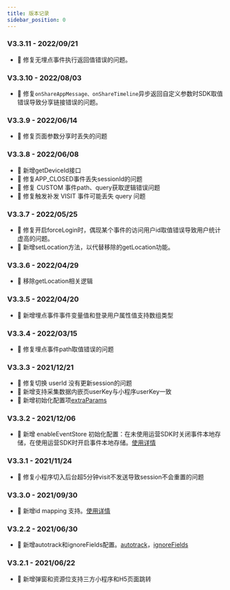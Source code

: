 ```yaml
---
title: 版本记录
sidebar_position: 0
---
```

### V3.3.11 - 2022/09/21

* 🐞 修复无埋点事件执行返回值错误的问题。

### V3.3.10 - 2022/08/03

* 🐞 修复`onShareAppMessage、onShareTimeline`异步返回自定义参数时SDK取值错误导致分享链接错误的问题。

### V3.3.9 - 2022/06/14

* 🐞 修复页面参数分享时丢失的问题

### V3.3.8 - 2022/06/08

* 🎉 新增getDeviceId接口
* 🐞 修复APP_CLOSED事件丢失sessionId的问题
* 🐞 修复 CUSTOM 事件path、query获取逻辑错误问题
* 🐞 修复触发补发 VISIT 事件可能丢失 query 问题

### V3.3.7 - 2022/05/25

* 🐞 修复开启forceLogin时，偶现某个事件的访问用户id取值错误导致用户统计虚高的问题。
* 🎉 新增setLocation方法，以代替移除的getLocation功能。

### V3.3.6 - 2022/04/29

* 🌟 移除getLocation相关逻辑

### V3.3.5 - 2022/04/20

* 🎉 新增埋点事件事件变量值和登录用户属性值支持数组类型

### V3.3.4 - 2022/03/15

* 🐞 修复埋点事件path取值错误的问题

### V3.3.3 - 2021/12/21

* 🐞 修复切换 userId 没有更新session的问题
* 🎉 新增支持采集数据内嵌页userKey与小程序userKey一致
* 🎉 新增初始化配置项[extraParams](/docs/3.x/miniprogram/3.3/initSettings#extraparams)

### V3.3.2 - 2021/12/06

* 🎉 新增 enableEventStore 初始化配置：在未使用运营SDK时关闭事件本地存储，在使用运营SDK时开启事件本地存储。[使用详情](/docs/3.x/miniprogram/3.3/initSettings#enableeventstore)

### V3.3.1 - 2021/11/24

* 🐞 修复小程序切入后台超5分钟visit不发送导致session不会重置的问题

### V3.3.0 - 2021/09/30

* 🎉 新增id mapping 支持。[使用详情](/docs/3.x/miniprogram/3.3/initSettings#enableidmapping)

### V3.2.2 - 2021/06/30

* 🎉 新增autotrack和ignoreFields配置。[autotrack](/docs/3.x/miniprogram/3.3/initSettings#autotrack)，[ignoreFields](/docs/3.x/miniprogram/3.3/initSettings#ignorefields)

### V3.2.1 - 2021/06/22

* 🎉 新增弹窗和资源位支持三方小程序和H5页面跳转
